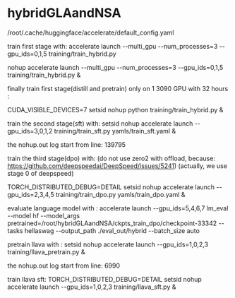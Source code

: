# hybridGLAandNSA
/root/.cache/huggingface/accelerate/default_config.yaml

train first stage with: accelerate launch --multi_gpu --num_processes=3 --gpu_ids=0,1,5 training/train_hybrid.py

nohup accelerate launch --multi_gpu --num_processes=3 --gpu_ids=0,1,5 training/train_hybrid.py &

finally train first stage(distill and pretrain) only on 1 3090 GPU with 32 hours :

CUDA_VISIBLE_DEVICES=7 setsid nohup python training/train_hybrid.py &

train the second stage(sft) with:
setsid nohup accelerate launch --gpu_ids=3,0,1,2 training/train_sft.py yamls/train_sft.yaml &

the nohup.out log start from line: 139795

train the third stage(dpo) with: (do not use zero2 with offload, because: https://github.com/deepspeedai/DeepSpeed/issues/5241)
(actually, we use stage 0 of deepspeed) 

TORCH_DISTRIBUTED_DEBUG=DETAIL setsid nohup accelerate launch --gpu_ids=2,3,4,5 training/train_dpo.py yamls/train_dpo.yaml &

evaluate language model with :
accelerate launch --gpu_ids=5,4,6,7 lm_eval --model hf --model_args pretrained=/root/hybridGLAandNSA/ckpts_train_dpo/checkpoint-33342 --tasks hellaswag --output_path ./eval_out/hybrid --batch_size auto


pretrain llava with :
setsid nohup accelerate launch --gpu_ids=1,0,2,3 training/llava_pretrain.py &

the nohup.out log start from line: 6990

train llava sft:
TORCH_DISTRIBUTED_DEBUG=DETAIL setsid nohup accelerate launch --gpu_ids=1,0,2,3 training/llava_sft.py &

